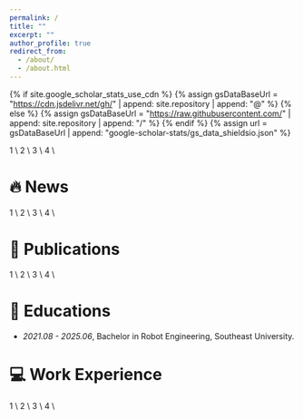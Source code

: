 ```yaml
---
permalink: /
title: ""
excerpt: ""
author_profile: true
redirect_from: 
  - /about/
  - /about.html
---
```


{% if site.google_scholar_stats_use_cdn %}
{% assign gsDataBaseUrl = "https://cdn.jsdelivr.net/gh/" | append: site.repository | append: "@" %}
{% else %}
{% assign gsDataBaseUrl = "https://raw.githubusercontent.com/" | append: site.repository | append: "/" %}
{% endif %}
{% assign url = gsDataBaseUrl | append: "google-scholar-stats/gs_data_shieldsio.json" %}

<span class='anchor' id='about-me'></span>
1 \\
2 \\
3 \\
4  \\

<span class='anchor' id='-news'></span>
# 🔥 News
1 \\ 
2 \\
3 \\
4 \\

<span class='anchor' id='-publications'></span>
# 📝 Publications 
1 \\
2 \\
3 \\
4 \\

<span class='anchor' id='-educations'></span>
# 📖 Educations
- *2021.08 - 2025.06*, Bachelor in Robot Engineering, Southeast University.



<span class='anchor' id='-work-experience'></span>
# 💻 Work Experience
1 \\
2 \\
3 \\
4 \\
